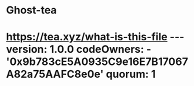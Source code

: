 # Ghost-tea
# https://tea.xyz/what-is-this-file --- version: 1.0.0 codeOwners:   - '0x9b783cE5A0935C9e16E7B17067A82a75AAFC8e0e' quorum: 1

